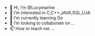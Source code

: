 - 👋 Hi, I’m @Lucymarine
- 👀 I’m interested in C,C++,JAVA,SQL,LUA
- 🌱 I’m currently learning Go
- 💞️ I’m looking to collaborate on ...
- 📫 How to reach me ...

<!---
Lucymarine/Lucymarine is a ✨ special ✨ repository because its `README.md` (this file) appears on your GitHub profile.
You can click the Preview link to take a look at your changes.
--->
